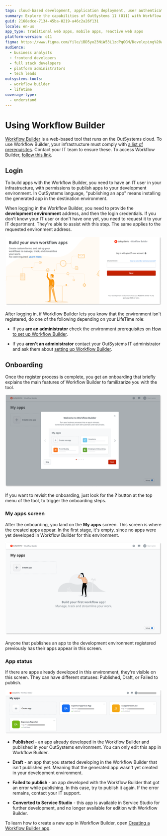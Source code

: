 ```yaml
---
tags: cloud-based development, application deployment, user authentication, infrastructure configuration, environment setup
summary: Explore the capabilities of OutSystems 11 (O11) with Workflow Builder, a cloud-based tool for app development.
guid: 2168edce-7134-45ba-8219-a46c2a26f131
locale: en-us
app_type: traditional web apps, mobile apps, reactive web apps
platform-version: o11
figma: https://www.figma.com/file/iBD5yo23NiW53L1zdPqGGM/Developing%20an%20Application?node-id=4376:905
audience:
  - business analysts
  - frontend developers
  - full stack developers
  - platform administrators
  - tech leads
outsystems-tools:
  - workflow builder
  - lifetime
coverage-type:
  - understand
---
```


# Using Workflow Builder

[Workflow Builder](http://workflowbuilder.outsystems.com/) is a web-based tool that runs on the OutSystems cloud. To use Workflow Builder, your infrastructure must comply with [a list of prerequisites](how-setup.md#prerequisites). Contact your IT team to ensure these.
To access Workflow Builder, [follow this link](http://workflowbuilder.outsystems.com/).

## Login

To build apps with the Workflow Builder, you need to have an IT user in your infrastructure, with permissions to publish apps to your development environment. In OutSystems language, "publishing an app" means installing the generated app in the destination environment.

When logging in the Workflow Builder, you need to provide the **development environment** address, and then the login credentials. If you don't know your IT user or don't have one yet, you need to request it to your IT department. They're able to assist with this step. The same applies to the requested environment address.

![Screenshot of the Workflow Builder login page with fields for environment address and user credentials](images/login-wfb.png "Workflow Builder Login Page")

<div class="info" markdown="1">

After logging in, if Workflow Builder lets you know that the environment isn't registered, do one of the following depending on your LifeTime role:

* If you **are an administrator** check the environment prerequisites on [How to set up Workflow Builder](how-setup.md).

* If you **aren't an administrator** contact your OutSystems IT administrator and ask them about [setting up Workflow Builder](how-setup.md).

</div>

## Onboarding

Once the register process is complete, you get an onboarding that briefly explains the main features of Workflow Builder to familizarize you with the tool.

![Onboarding carousel screen in Workflow Builder introducing main features](images/wfb-welcome-page.png "Workflow Builder Welcome Carousel")

If you want to revisit the onboarding, just look for the **?** button at the top menu of the tool, to trigger the onboarding steps.

### My apps screen

After the onboarding, you land on the **My apps** screen. This screen is where the created apps appear. In the first stage, it's empty, since no apps were yet developed in Workflow Builder for this environment.

![Initial 'My apps' screen in Workflow Builder showing no apps with a prompt to build the first app](images/wfb-welcome-build-first-app.png "Workflow Builder My Apps Screen")

Anyone that publishes an app to the development environment registered previously has their apps appear in this screen.

### App status

If there are apps already developed in this environment, they're visible on this screen. They can have different statuses: Published, Draft, or Failed to publish.

![Workflow Builder screen displaying various app statuses such as Published, Draft, and Failed to publish](images/wfb-my-apps-screen.png "Workflow Builder App Status Examples")

* **Published** - an app already developed in the Workflow Builder and published in your OutSystems environment. You can only edit this app in Workflow Builder.

* **Draft** - an app that you started developing in the Workflow Builder that isn't published yet. Meaning that the generated app wasn't yet created in your development environment.

* **Failed to publish** - an app developed with the Workflow Builder that got an error while publishing. In this case, try to publish it again. If the error remains, contact your IT support.

* **Converted to Service Studio** - this app is available in Service Studio for further development, and no longer available for edition with Workflow Builder.

To learn how to create a new app in Workflow Builder, open [Creating a Workflow Builder app](how-workflow-design.md).
